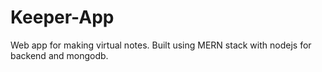 # Keeper-App
Web app for making virtual notes. Built using MERN stack with nodejs for backend and mongodb. 

